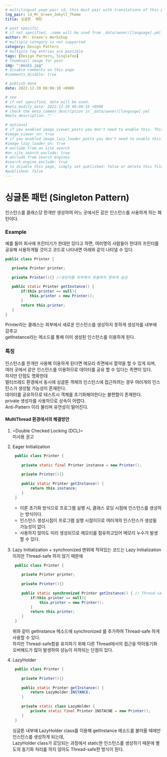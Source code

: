 ```yaml
---
# multilingual page pair id, this must pair with translations of this page. (This name must be unique)
lng_pair: id_Mr_Green_Jekyll_Theme
title: 싱글톤  패턴

# post specific
# if not specified, .name will be used from _data/owner/[language].yml
author: Mr. Green's Workshop
# multiple category is not supported
category: Design Pattern
# multiple tag entries are possible
tags: [Design Pattern, SingleTon]
# thumbnail image for post
img: ":mock1.jpg"
# disable comments on this page
#comments_disable: true

# publish date
date: 2022-12-20 08:06:10 +0900

# seo
# if not specified, date will be used.
#meta_modify_date: 2022-12-20 08:06:10 +0900
# check the meta_common_description in _data/owner/[language].yml
#meta_description: ""

# optional
# if you enabled image_viewer_posts you don't need to enable this. This is only if image_viewer_posts = false
#image_viewer_on: true
# if you enabled image_lazy_loader_posts you don't need to enable this. This is only if image_lazy_loader_posts = false
#image_lazy_loader_on: true
# exclude from on site search
#on_site_search_exclude: true
# exclude from search engines
#search_engine_exclude: true
# to disable this page, simply set published: false or delete this file
#published: false
---
```


# 싱글톤 패턴 (Singleton Pattern)
인스턴스를 클래스당 한개만 생성하여 어느 곳에서든 같은 인스턴스를 사용하게 하는 패턴이다.

### Example
예를 들어 회사에 프린터기가 한대만 있다고 하면, 여러명의 사람들이 한대의 프린터를 공유해 사용하게될 것이고
코드로 나타내면 아래와 같이 나타낼 수 있다.
 ```java
 public class Printer {
 
    private Printer printer;
    
    private Printer(){} //생성자를 외부에서 호출하지 못하게 숨김
    
    public static Printer getInstance() {
        if(this.printer == null){
            this.printer = new Printer();
        }
        return this.printer;
    }
 }
 ```
Printer라는 클래스는 외부에서 새로운 인스턴스를 생성하지 못하게 생성자를 내부에 감추고<br> getInstance라는 메소드를 통해 이미 생성된 인스턴스를 이용하게 된다.

### 특징
인스턴스를 한개만 사용해 이용하게 된다면 메모리 측면에서 절약을 할 수 있게 되며,<br> 여러 곳에서 같은 인스턴스를 이용하므로 데이터를 공유 할 수 있다는 측면이 있다. <br>
하지만 단점도 명확한데 <br>
멀티쓰레드 환경에서 동시에 싱글톤 객체의 인스턴스에 접근하려는 경우 여러개의 인스턴스가 생성될 가능성이 존재한다. <br>
데이터를 공유하므로 테스트시 객체를 초기화해야한다는 불편함이 존재한다.<br>
private 생성자를 사용하므로 상속이 어렵다.<br>
Anti-Pattern 이라 불리며 유연성이 떨어진다.

#### MultiThread 환경에서의 해결방안

1. ~Double Checked Locking (DCL)~ <br>
미사용 권고

2. Eager Initialization
   ```java
    public class Printer {
    
       private static final Printer instance = new Printer();
       
       private Printer(){}
       
       public static Printer getInstance() {
           return this.instance;
       }
    }
    ```
   - 이른 초기화 방식으로 프로그램 실행 시, 클래스 로딩 시점에 인스턴스를 생성하는 방식이다.<br>
   - 인스턴스 생성시점이 프로그램 실행 시점이므로 여러개의 인스턴스가 생성될 가능성이 없다.<br>
   - 사용하지 않아도 미리 생성되므로 메모리를 점유하고있어 메모리 누수가 발생 할 수 있다.<br>

3. Lazy Initialization + synchronized
   맨위에 적혀있는 코드는 Lazy Initialization 이지만 Thread-safe 하지 않기 때문에
   ```java
    public class Printer {
    
       private Printer printer;
       
       private Printer(){}
       
       public static synchronized Printer getInstance() { // Thread-safe
           if(this.printer == null){
               this.printer = new Printer();
           }
           return this.printer;
       }
    }
    ```
   위와 같이 getInstance 메소드에 synchronized 를 추가하여 Thread-safe 하게 사용할 수 있다.<br>
   하지만 Thread-safe함을 유지하기 위해 다른 Thread에서의 접근을 막아동기화 오버헤드가 많이 발생하여 성능이 저하되는 단점이 있다.<br> 

4. LazyHolder

   ```java
    public class Printer {
       
       private Printer(){}
       
       public static Printer getInstance() {
           return LazyHolder.INSTANCE;
       }
       
       private static class LazyHolder {
           private static final Printer INSTACNE = new Printer();
       }
    }
    ```
   싱글톤 내부에 LazyHolder class를 이용해 getInstance 메소드를 불러올 때에만 인스턴스를 생성하게 되는데, <br>
   LazyHolder class가 로딩되는 과정에서 static한 인스턴스를 생성하기 때문에 별도의 동기화 처리를 하지 않아도 Thread-safe한 방식이 된다.
